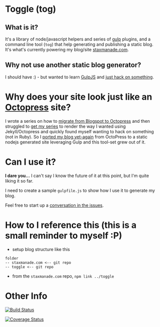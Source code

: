 # Toggle (tog)

## What is it?

It's a library of node/javascript helpers and series of [gulp](http://gulpjs.com) plugins, and a command line tool (`tog`) that help generating and publishing a static blog. It's what's currently powering my blog/site [staxmanade.com](http://staxmanade.com).

## Why not use another static blog generator?

I should have :) - but wanted to learn [GulpJS](http://gulpjs.com) and [just hack on something](http://staxmanade.com/2015/03/custom-static-blog-generator---no-longer-using-octopress/).

# Why does your site look just like an [Octopress](http://octopress.org) site?

I wrote a series on how to [migrate from Blogspot to Octopress](http://staxmanade.com/2014/04/migrating-blogspot-to-octopress-part-1-introduction/) and then struggled to [get my series](https://github.com/jekyll/jekyll/issues/2226) to render the way I wanted using Jekyll/Octopress and quickly found myself wanting to hack on something (not in Ruby). So I [ported my blog yet-again](http://staxmanade.com/2015/03/custom-static-blog-generator---no-longer-using-octopress/) from OctoPress to a static nodejs generated site leveraging Gulp and this tool-set grew out of it.

# Can I use it?

**I dare you...** I can't say I know the future of it at this point, but I'm quite liking it so far.

I need to create a sample `gulpfile.js` to show how I use it to generate my blog.

Feel free to start up a [conversation in the issues](https://github.com/togglejs/toggle/issues).

# How to I reference this (this is a small reminder to myself :P)

- setup blog structure like this

```
folder
-- staxmanade.com <-- git repo
-- toggle <-- git repo
```

- from the `staxmanade.com` repo, `npm link ../toggle`

# Other Info

[![Build Status](https://travis-ci.org/togglejs/toggle.svg?branch=master)](https://travis-ci.org/togglejs/toggle)

[![Coverage Status](https://img.shields.io/coveralls/togglejs/toggle.svg)](https://coveralls.io/r/togglejs/toggle)

